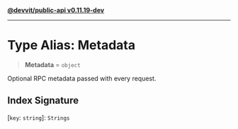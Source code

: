 [**@devvit/public-api v0.11.19-dev**](../README.md)

---

# Type Alias: Metadata

> **Metadata** = `object`

Optional RPC metadata passed with every request.

## Index Signature

\[`key`: `string`\]: `Strings`
